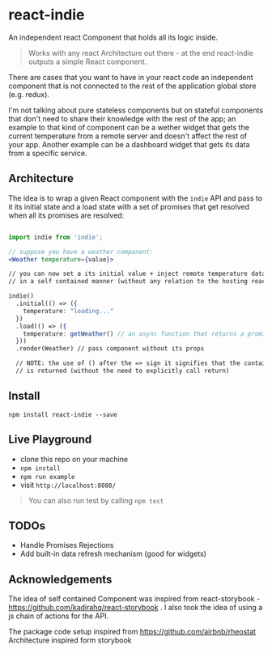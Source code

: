 # react-indie

An independent react Component that holds all its logic inside.

> Works with any react Architecture out there - at the end react-indie outputs a
simple React component.

There are cases that you want to have in your react code an independent component
that is not connected to the rest of the application global store (e.g. redux).

I'm not talking about pure stateless components but on stateful components that
don't need to share their knowledge with the rest of the app; an example to
that kind of component can be a wether widget that gets the current temperature
from a remote server and doesn't affect the rest of your app. Another example
can be a dashboard widget that gets its data from a specific service.

## Architecture

The idea is to wrap a given React component with the `indie` API and pass to it
its initial state and a load state with a set of promises that get resolved when
all its promises are resolved:

```jsx

import indie from 'indie';

// suppose you have a weather component:
<Weather temperature={value}>

// you can now set a its initial value + inject remote temperature data
// in a self contained manner (without any relation to the hosting react app)

indie()
  .initial(() => ({
    temperature: "loading..."
  })
  .load(() => ({
    temperature: getWeather() // an async function that returns a promise.
  }))
  .render(Weather) // pass component without its props

  // NOTE: the use of () after the => sign it signifies that the contained value
  // is returned (without the need to explicitly call return)

```

## Install

`npm install react-indie --save`


## Live Playground

* clone this repo on your machine
* `npm install`
* `npm run example`
* visit `http://localhost:8080/`

> You can also run test by calling `npm test`


## TODOs

* Handle Promises Rejections
* Add built-in data refresh mechanism (good for widgets)


## Acknowledgements

The idea of self contained Component was inspired from react-storybook -
https://github.com/kadirahq/react-storybook . I also took the idea of using
a js chain of actions for the API.

The package code setup inspired from https://github.com/airbnb/rheostat
Architecture inspired form storybook
